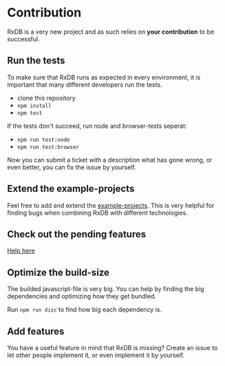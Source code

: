 # Contribution
RxDB is a very new project and as such relies on **your contribution** to be successful.

## Run the tests
To make sure that RxDB runs as expected in every environment, it is important that many different developers run the tests.

- clone this repository
- ```npm install```
- ```npm test```

If the tests don't succeed, run node and browser-tests seperat:

- ```npm run test:node```
- ```npm run test:browser```

Now you can submit a ticket with a description what has gone wrong, or even better, you can fix the issue by yourself.

## Extend the example-projects
Feel free to add and extend the [example-projects](../examples). This is very helpful for finding bugs when combining RxDB with different technologies.

## Check out the pending features
[Help here](https://github.com/pubkey/rxdb/projects)


## Optimize the build-size
The builded javascript-file is very big. You can help by finding the big dependencies and optimizing how they get bundled.

Run ```npm run disc``` to find how big each dependency is.

## Add features
You have a useful feature in mind that RxDB is missing?
Create an issue to let other people implement it, or even implement it by yourself.
